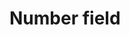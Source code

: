 <EuiPageHeader>
  <EuiPageHeaderSection>
    <EuiTitle @size="l">
      <h1>
        Number field
      </h1>
    </EuiTitle>
  </EuiPageHeaderSection>
</EuiPageHeader>